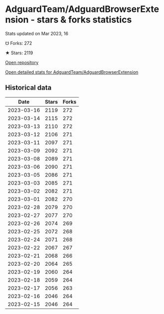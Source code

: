 # AdguardTeam/AdguardBrowserExtension - stars & forks statistics

Stats updated on Mar 2023, 16

☋ Forks: 272

★ Stars: 2119

[Open repository](https://github.com/AdguardTeam/AdguardBrowserExtension)

[Open detailed stats for AdguardTeam/AdguardBrowserExtension](https://reviewgithub.com/rep/AdguardTeam/AdguardBrowserExtension)

## Historical data
| Date | Stars | Forks |
|------|-------|-------|
| 2023-03-16 | 2119 | 272 | 
| 2023-03-14 | 2115 | 272 | 
| 2023-03-13 | 2110 | 272 | 
| 2023-03-12 | 2106 | 271 | 
| 2023-03-11 | 2097 | 271 | 
| 2023-03-09 | 2092 | 271 | 
| 2023-03-08 | 2089 | 271 | 
| 2023-03-06 | 2090 | 271 | 
| 2023-03-05 | 2086 | 271 | 
| 2023-03-03 | 2085 | 271 | 
| 2023-03-02 | 2082 | 271 | 
| 2023-03-01 | 2082 | 270 | 
| 2023-02-28 | 2079 | 270 | 
| 2023-02-27 | 2077 | 270 | 
| 2023-02-26 | 2074 | 269 | 
| 2023-02-25 | 2072 | 268 | 
| 2023-02-24 | 2071 | 268 | 
| 2023-02-22 | 2067 | 267 | 
| 2023-02-21 | 2068 | 266 | 
| 2023-02-20 | 2064 | 265 | 
| 2023-02-19 | 2060 | 264 | 
| 2023-02-18 | 2059 | 264 | 
| 2023-02-17 | 2056 | 263 | 
| 2023-02-16 | 2046 | 264 | 
| 2023-02-15 | 2046 | 264 | 

